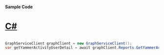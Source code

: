 #### Sample Code
# [C#](#tab/Csharp)

```C#

GraphServiceClient graphClient = new GraphServiceClient();
var getYammerActivityUserDetail = await graphClient.Reports.GetYammerActivityUserDetail.Request().GetAsync();

```